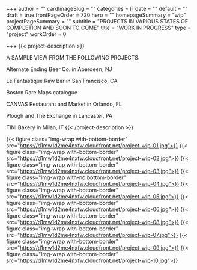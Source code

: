 +++
author = ""
cardImageSlug = ""
categories = []
date = ""
default = ""
draft = true
frontPageOrder = 720
hero = ""
homepageSummary = "wip"
projectPageSummary = ""
subtitle = "PROJECTS IN VARIOUS STATES OF COMPLETION AND SOON TO COME"
title = "WORK IN PROGRESS"
type = "project"
workOrder = 0

+++
{{< project-description >}}<p>A SAMPLE VIEW FROM THE FOLLOWING PROJECTS:<p>Alternate Ending Beer Co. in Aberdeen, NJ<p></p>Le Fantastique Raw Bar in San Francisco, CA<p></p>Boston Rare Maps catalogue<p></p>CANVAS Restaurant and Market in Orlando, FL<p></p>Plough and The Exchange in Lancaster, PA<p></p>TINI Bakery in Milan, IT {{< /project-description >}}

<div class="project-item">

{{< figure class="img-wrap with-bottom-border" src="https://d1mw1d2me4nxfw.cloudfront.net/project-wip-01.jpg">}}
{{< figure class="img-wrap with-bottom-border" src="https://d1mw1d2me4nxfw.cloudfront.net/project-wip-02.jpg">}}
{{< figure class="img-wrap with-bottom-border" src="https://d1mw1d2me4nxfw.cloudfront.net/project-wip-03.jpg">}}
{{< figure class="img-wrap with-no bottom-border" src="https://d1mw1d2me4nxfw.cloudfront.net/project-wip-04.jpg">}}
{{< figure class="img-wrap with-bottom-border" src="https://d1mw1d2me4nxfw.cloudfront.net/project-wip-05.jpg">}}
{{< figure class="img-wrap with-bottom-border" src="https://d1mw1d2me4nxfw.cloudfront.net/project-wip-06.jpg">}}
{{< figure class="img-wrap with-bottom-border" src="https://d1mw1d2me4nxfw.cloudfront.net/project-wip-08.jpg">}}
{{< figure class="img-wrap with-bottom-border" src="https://d1mw1d2me4nxfw.cloudfront.net/project-wip-07.jpg">}}
{{< figure class="img-wrap with-bottom-border" src="https://d1mw1d2me4nxfw.cloudfront.net/project-wip-09.jpg">}}
{{< figure class="img-wrap with-bottom-border" src="https://d1mw1d2me4nxfw.cloudfront.net/project-wip-10.jpg">}}

</div>